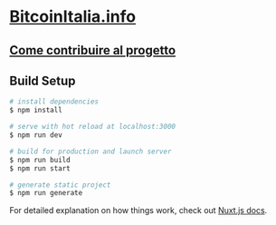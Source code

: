 # [BitcoinItalia.info](https://bitcoinitalia.info)

## [Come contribuire al progetto](https://github.com/Giamme/bitcoinitalia.info/blob/main/CONTRIBUTING.md)
## Build Setup

```bash
# install dependencies
$ npm install

# serve with hot reload at localhost:3000
$ npm run dev

# build for production and launch server
$ npm run build
$ npm run start

# generate static project
$ npm run generate
```

For detailed explanation on how things work, check out [Nuxt.js docs](https://nuxtjs.org).
